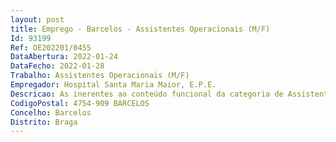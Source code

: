 ```yaml
--- 
layout: post
title: Emprego - Barcelos - Assistentes Operacionais (M/F)
Id: 93199
Ref: OE202201/0455
DataAbertura: 2022-01-24
DataFecho: 2022-01-28
Trabalho: Assistentes Operacionais (M/F)
Empregador: Hospital Santa Maria Maior, E.P.E.
Descricao: As inerentes ao conteúdo funcional da categoria de Assistente Operacional, com perfil profissional e deveres funcionais, respetivamente descritos no anexo I do Boletim do Emprego e do Trabalho (BTE), n.º 23, de 22 de junho.
CodigoPostal: 4754-909 BARCELOS
Concelho: Barcelos
Distrito: Braga
--- 
```

